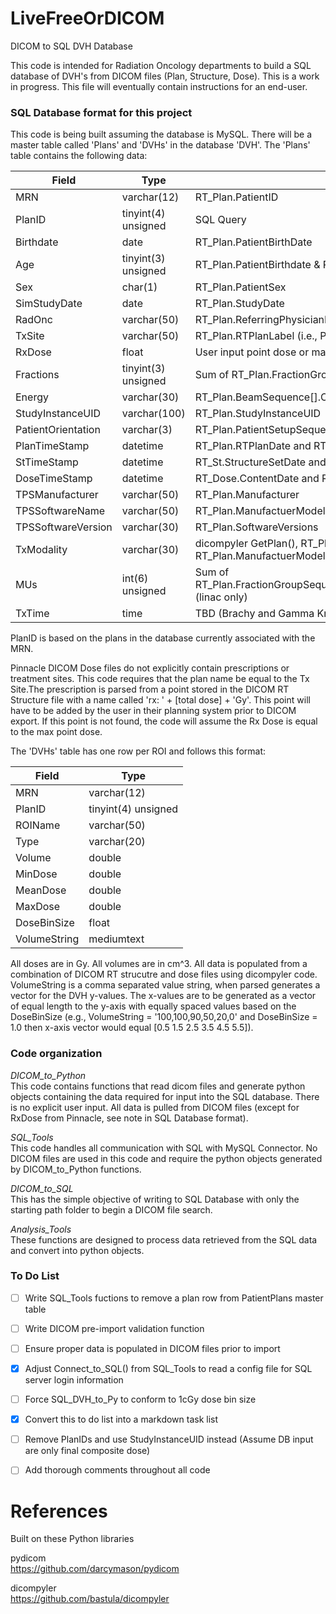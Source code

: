 # LiveFreeOrDICOM
DICOM to SQL DVH Database

This code is intended for Radiation Oncology departments to build a SQL database of DVH's from DICOM files (Plan, Structure, Dose).
This is a work in progress.  This file will eventually contain instructions for an end-user.


### SQL Database format for this project
This code is being built assuming the database is MySQL.  There will be a master table called 'Plans' and 'DVHs'
in the database 'DVH'.  The 'Plans' table contains the following data:

Field | Type | Source
----- | ---- | ------
MRN | varchar(12) | RT_Plan.PatientID
PlanID | tinyint(4) unsigned | SQL Query
Birthdate | date | RT_Plan.PatientBirthDate
Age | tinyint(3) unsigned | RT_Plan.PatientBirthdate & RT_Plan.StudyDate
Sex | char(1) | RT_Plan.PatientSex
SimStudyDate | date | RT_Plan.StudyDate
RadOnc | varchar(50) | RT_Plan.ReferringPhysicianName
TxSite | varchar(50) | RT_Plan.RTPlanLabel (i.e., Plan name)
RxDose | float | User input point dose or max dose from dicompylercore
Fractions | tinyint(3) unsigned | Sum of RT_Plan.FractionGroupSequence[].NumberOfFractionsPlanned
Energy | varchar(30) | RT_Plan.BeamSequence[].ControlPointSequence[0].NominalBeamEnergy
StudyInstanceUID | varchar(100) | RT_Plan.StudyInstanceUID
PatientOrientation | varchar(3) | RT_Plan.PatientSetupSequence[0].PatientPosition (e.g., HFS, FFP, etc.)
PlanTimeStamp | datetime | RT_Plan.RTPlanDate and RT_Plan.RTPlanTime
StTimeStamp | datetime | RT_St.StructureSetDate and RT_St.StructureSetTime
DoseTimeStamp | datetime | RT_Dose.ContentDate and RT_Dose.ContentTime
TPSManufacturer | varchar(50) | RT_Plan.Manufacturer
TPSSoftwareName | varchar(50) | RT_Plan.ManufactuerModelName
TPSSoftwareVersion | varchar(30) | RT_Plan.SoftwareVersions
TxModality | varchar(30) | dicompyler GetPlan(), RT_Plan.BeamSequence[0].ControlPointSequence[0], RT_Plan.ManufactuerModelName
MUs | int(6) unsigned | Sum of RT_Plan.FractionGroupSequence[FxGroup].ReferencedBeamSequence[BeamNum].BeamMeterset (linac only)
TxTime | time | TBD (Brachy and Gamma Knife only)

PlanID is based on the plans in the database currently associated with the MRN.  

Pinnacle DICOM Dose files do not explicitly contain prescriptions or treatment sites.  This code requires that the plan name be equal to
the Tx Site.The prescription is parsed from a point stored in the DICOM RT Structure file with a name called 'rx: ' + [total dose] + 'Gy'. 
This point will have to be added by the user in their planning system prior to DICOM export.  If this point is not found, the code will
assume the Rx Dose is equal to the max point dose.


The 'DVHs' table has one row per ROI and follows this format:

Field | Type
----- | ----
MRN | varchar(12)
PlanID | tinyint(4) unsigned
ROIName | varchar(50) 
Type | varchar(20) 
Volume | double      
MinDose | double      
MeanDose | double      
MaxDose | double      
DoseBinSize | float       
VolumeString | mediumtext


All doses are in Gy. All volumes are in cm^3. All data is populated from a combination of DICOM RT strucutre and dose files using
dicompyler code.  VolumeString is a comma separated value string, when parsed generates a vector for the DVH y-values.  The x-values 
are to be generated as a vector of equal length to the y-axis with equally spaced values based on the DoseBinSize (e.g., 
VolumeString = '100,100,90,50,20,0' and DoseBinSize = 1.0 then x-axis vector would equal [0.5 1.5 2.5 3.5 4.5 5.5]).

### Code organization
*DICOM_to_Python*  
This code contains functions that read dicom files and generate python objects containing the data required for input into the
SQL database.  There is no explicit user input.  All data is pulled from DICOM files (except for RxDose from Pinnacle, see note
in SQL Database format).

*SQL_Tools*  
This code handles all communication with SQL with MySQL Connector.  No DICOM files are used in this code and require the python objects
generated by DICOM_to_Python functions.

*DICOM_to_SQL*  
This has the simple objective of writing to SQL Database with only the starting path folder to begin a DICOM file search.

*Analysis_Tools*  
These functions are designed to process data retrieved from the SQL data and convert into python objects.

### To Do List
- [ ] Write SQL_Tools fuctions to remove a plan row from PatientPlans master table

- [ ] Write DICOM pre-import validation function

- [ ] Ensure proper data is populated in DICOM files prior to import

- [X] Adjust Connect_to_SQL() from SQL_Tools to read a config file for SQL server login information

- [ ] Force SQL_DVH_to_Py to conform to 1cGy dose bin size

- [X] Convert this to do list into a markdown task list

- [ ] Remove PlanIDs and use StudyInstanceUID instead (Assume DB input are only final composite dose)

- [ ] Add thorough comments throughout all code



# References
Built on these Python libraries

pydicom  
https://github.com/darcymason/pydicom

dicompyler  
https://github.com/bastula/dicompyler

